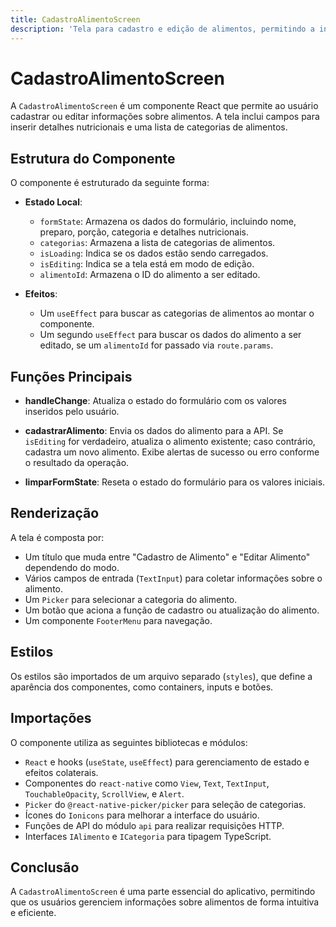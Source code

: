 ```yaml
---
title: CadastroAlimentoScreen
description: 'Tela para cadastro e edição de alimentos, permitindo a inserção de detalhes nutricionais.'
---
```


# CadastroAlimentoScreen

A `CadastroAlimentoScreen` é um componente React que permite ao usuário cadastrar ou editar informações sobre alimentos. A tela inclui campos para inserir detalhes nutricionais e uma lista de categorias de alimentos.

## Estrutura do Componente

O componente é estruturado da seguinte forma:

- **Estado Local**:
  - `formState`: Armazena os dados do formulário, incluindo nome, preparo, porção, categoria e detalhes nutricionais.
  - `categorias`: Armazena a lista de categorias de alimentos.
  - `isLoading`: Indica se os dados estão sendo carregados.
  - `isEditing`: Indica se a tela está em modo de edição.
  - `alimentoId`: Armazena o ID do alimento a ser editado.

- **Efeitos**:
  - Um `useEffect` para buscar as categorias de alimentos ao montar o componente.
  - Um segundo `useEffect` para buscar os dados do alimento a ser editado, se um `alimentoId` for passado via `route.params`.

## Funções Principais

- **handleChange**: Atualiza o estado do formulário com os valores inseridos pelo usuário.
  
- **cadastrarAlimento**: Envia os dados do alimento para a API. Se `isEditing` for verdadeiro, atualiza o alimento existente; caso contrário, cadastra um novo alimento. Exibe alertas de sucesso ou erro conforme o resultado da operação.

- **limparFormState**: Reseta o estado do formulário para os valores iniciais.

## Renderização

A tela é composta por:

- Um título que muda entre "Cadastro de Alimento" e "Editar Alimento" dependendo do modo.
- Vários campos de entrada (`TextInput`) para coletar informações sobre o alimento.
- Um `Picker` para selecionar a categoria do alimento.
- Um botão que aciona a função de cadastro ou atualização do alimento.
- Um componente `FooterMenu` para navegação.

## Estilos

Os estilos são importados de um arquivo separado (`styles`), que define a aparência dos componentes, como containers, inputs e botões.

## Importações

O componente utiliza as seguintes bibliotecas e módulos:

- `React` e hooks (`useState`, `useEffect`) para gerenciamento de estado e efeitos colaterais.
- Componentes do `react-native` como `View`, `Text`, `TextInput`, `TouchableOpacity`, `ScrollView`, e `Alert`.
- `Picker` do `@react-native-picker/picker` para seleção de categorias.
- Ícones do `Ionicons` para melhorar a interface do usuário.
- Funções de API do módulo `api` para realizar requisições HTTP.
- Interfaces `IAlimento` e `ICategoria` para tipagem TypeScript.

## Conclusão

A `CadastroAlimentoScreen` é uma parte essencial do aplicativo, permitindo que os usuários gerenciem informações sobre alimentos de forma intuitiva e eficiente.